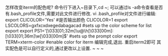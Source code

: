怎样改变iterm的配色呢?
命令行下进入~目录下,cd ~;
可以通过ls -a命令查看是否有.bash_profile文件,需要对此文件进行修改.
vi .bash_profile对文件进行编辑:
  export CLICOLOR='Yes'  #是否输出颜色
         CLICOLOR=1
  export LSCOLORS=gxfxcxdxegedabagacad   #sets up the color scheme for list export
  export PS1='[\033[01;32m\]\u@\h\[\033[00m\]:\[\033[01;36m\]\w\[\033[00m\]\$'  #sets up the prompt color
  export TERM=xterm-color   #enable color for iterm
编辑完成,退出.
重启iterm2即可
其实配色是可以自行定义的,通过更改以上设置.
~
~
~
